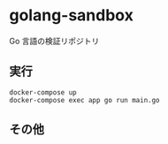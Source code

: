 # golang-sandbox

Go 言語の検証リポジトリ

## 実行

```
docker-compose up
docker-compose exec app go run main.go
```

## その他

